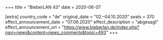 +++
title = "BieberLAN 43"
date = 2020-06-07

[extra]
country_code = "de"
original_date = "02.–04.10.2020"
seats = 370
effect_announcement_date = "07.06.2020"
effect_description = "abgesagt"
effect_announcement_url = "https://www.bieberlan.de/index.php?navi=news&content=news_comments&topic=493"
+++
